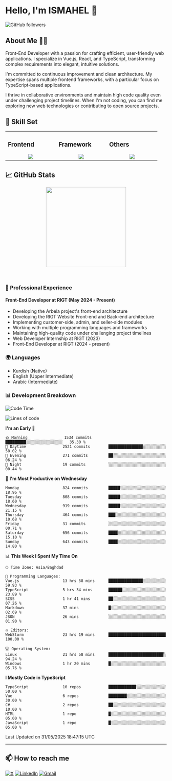 # Hello, I'm ISMAHEL 👋 
![GitHub followers](https://img.shields.io/github/followers/ismahelZero) 

## About Me 👨‍💻
Front-End Developer with a passion for crafting efficient, user-friendly web applications. I specialize in Vue.js, React, and TypeScript, transforming complex requirements into elegant, intuitive solutions.

I'm committed to continuous improvement and clean architecture. My expertise spans multiple frontend frameworks, with a particular focus on TypeScript-based applications.

I thrive in collaborative environments and maintain high code quality even under challenging project timelines. When I'm not coding, you can find me exploring new web technologies or contributing to open source projects.

## 💼 Skill Set

<table><tr><td valign="top" width="25%">

### Frontend  
<a href="https://github.com/ismahelZero">
<div align="center">  
       <img src="https://skillicons.dev/icons?i=html,css,bootstrap,tailwind,js,ts&perline=4" /> 
</div>
</a>
 </td><td valign="top" width="25%">
        
### Framework
<a href="https://github.com/ismahelZero">
<div align="center">
       <img src="https://skillicons.dev/icons?i=vuejs,nuxtjs,react&perline=4" /> 
</div>
</a>

</td><td valign="top" width="25%">
  
### Others
<a href="https://github.com/ismahelZero">
<div align="center">
       <img src="https://skillicons.dev/icons?i=git,github,npm,figma,vscode,webstorm,discord,vscodeqt&perline=4" /> 
</div>
</a>
</td>
</tr></table>


## 📈 GitHub Stats
<!-- Activity Graph -->
<p align="center">
  <a href="https://github.com/ismahelZero">
    <img height=250 src="https://github-readme-activity-graph.vercel.app/graph?username=ismahelZero&bg_color=282c34&color=FDFD96&line=FDFD96&point=FFFFFF&area_color=79FE96&border_radius=24.5&title_color=FDFD96&border_radius=20px"/>
  </a> 
</p>

<br>

### 💼 Professional Experience
#### Front-End Developer at RIGT (May 2024 - Present)
- Developing the Arbela project's front-end architecture
- Developing the RIGT Website Front-end and Back-end architecture
- Implementing customer-side, admin, and seller-side modules
- Working with multiple programming languages and frameworks
- Maintaining high-quality code under challenging project timelines
- Web Developer Internship at RIGT (2023)
- Front-End Developer at RIGT (2024 - present)

### 🌍 Languages
- Kurdish (Native)
- English (Upper Intermediate)
- Arabic (Intermediate)

### 📊 Development Breakdown
<!--START_SECTION:waka-->
![Code Time](http://img.shields.io/badge/Code%20Time-1%2C070%20hrs%205%20mins-blue)

![Lines of code](https://img.shields.io/badge/From%20Hello%20World%20I%27ve%20Written-5.2%20million%20lines%20of%20code-blue)

**I'm an Early 🐤** 

```text
🌞 Morning                1534 commits        █████████░░░░░░░░░░░░░░░░   35.30 % 
🌆 Daytime                2521 commits        ███████████████░░░░░░░░░░   58.02 % 
🌃 Evening                271 commits         ██░░░░░░░░░░░░░░░░░░░░░░░   06.24 % 
🌙 Night                  19 commits          ░░░░░░░░░░░░░░░░░░░░░░░░░   00.44 % 
```
📅 **I'm Most Productive on Wednesday** 

```text
Monday                   824 commits         █████░░░░░░░░░░░░░░░░░░░░   18.96 % 
Tuesday                  808 commits         █████░░░░░░░░░░░░░░░░░░░░   18.60 % 
Wednesday                919 commits         █████░░░░░░░░░░░░░░░░░░░░   21.15 % 
Thursday                 464 commits         ███░░░░░░░░░░░░░░░░░░░░░░   10.68 % 
Friday                   31 commits          ░░░░░░░░░░░░░░░░░░░░░░░░░   00.71 % 
Saturday                 656 commits         ████░░░░░░░░░░░░░░░░░░░░░   15.10 % 
Sunday                   643 commits         ████░░░░░░░░░░░░░░░░░░░░░   14.80 % 
```


📊 **This Week I Spent My Time On** 

```text
🕑︎ Time Zone: Asia/Baghdad

💬 Programming Languages: 
Vue.js                   13 hrs 58 mins      ███████████████░░░░░░░░░░   59.93 % 
TypeScript               5 hrs 34 mins       ██████░░░░░░░░░░░░░░░░░░░   23.89 % 
SCSS                     1 hr 41 mins        ██░░░░░░░░░░░░░░░░░░░░░░░   07.26 % 
Markdown                 37 mins             █░░░░░░░░░░░░░░░░░░░░░░░░   02.69 % 
JSON                     26 mins             ░░░░░░░░░░░░░░░░░░░░░░░░░   01.90 % 

🔥 Editors: 
WebStorm                 23 hrs 19 mins      █████████████████████████   100.00 % 

💻 Operating System: 
Linux                    21 hrs 58 mins      ████████████████████████░   94.24 % 
Windows                  1 hr 20 mins        █░░░░░░░░░░░░░░░░░░░░░░░░   05.76 % 
```

**I Mostly Code in TypeScript** 

```text
TypeScript               10 repos            ████████████░░░░░░░░░░░░░   50.00 % 
Vue                      6 repos             ████████░░░░░░░░░░░░░░░░░   30.00 % 
C#                       2 repos             ██░░░░░░░░░░░░░░░░░░░░░░░   10.00 % 
HTML                     1 repo              █░░░░░░░░░░░░░░░░░░░░░░░░   05.00 % 
JavaScript               1 repo              █░░░░░░░░░░░░░░░░░░░░░░░░   05.00 % 
```




 Last Updated on 31/05/2025 18:47:15 UTC
<!--END_SECTION:waka-->

---
## 📫 How to reach me
[![X](https://img.shields.io/badge/X-informational?style=for-the-badge&logo=X&logoColor=white)](https://www.twitter.com/ismahel_zero/)
[![LinkedIn](https://img.shields.io/badge/LinkedIn-0077B5?style=for-the-badge&logo=linkedin&logoColor=white)](https://linkedin.com/in/ismahel-zero-1053b4228)
[![Gmail](https://img.shields.io/badge/Gmail-informational?style=for-the-badge&color=EA4335&logo=gmail&logoColor=white)](mailto:ismahel.zero94@gmail.com?subject=Hey!)
